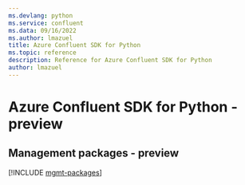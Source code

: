 ```yaml
---
ms.devlang: python
ms.service: confluent
ms.data: 09/16/2022
ms.author: lmazuel
title: Azure Confluent SDK for Python
ms.topic: reference
description: Reference for Azure Confluent SDK for Python
author: lmazuel
---
```

# Azure Confluent SDK for Python - preview

## Management packages - preview
[!INCLUDE [mgmt-packages](confluent-mgmt-index.md)]